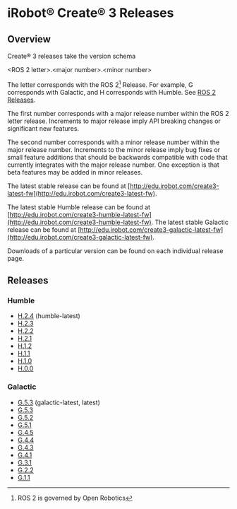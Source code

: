 # iRobot® Create® 3 Releases

## Overview
Create® 3 releases take the version schema

<ROS 2 letter\>.<major number\>.<minor number\>

The letter corresponds with the ROS 2[^1] Release.
For example, G corresponds with Galactic, and H corresponds with Humble.
See [ROS 2 Releases](https://docs.ros.org/en/rolling/Releases.html).

The first number corresponds with a major release number within the ROS 2 letter release.
Increments to major release imply API breaking changes or significant new features.

The second number corresponds with a minor release number within the major release number.
Increments to the minor release imply bug fixes or small feature additions that should be backwards compatible with code that currently integrates with the major release number.
One exception is that beta features may be added in minor releases.

The latest stable release can be found at
[http://edu.irobot.com/create3-latest-fw](http://edu.irobot.com/create3-latest-fw).

The latest stable Humble release can be found at
[http://edu.irobot.com/create3-humble-latest-fw](http://edu.irobot.com/create3-humble-latest-fw).
The latest stable Galactic release can be found at
[http://edu.irobot.com/create3-galactic-latest-fw](http://edu.irobot.com/create3-galactic-latest-fw).

Downloads of a particular version can be found on each individual release page.

## Releases

### Humble

* [H.2.4](../h_2_4) (humble-latest)
* [H.2.3](../h_2_3)
* [H.2.2](../h_2_2)
* [H.2.1](../h_2_1)
* [H.1.2](../h_1_2)
* [H.1.1](../h_1_1)
* [H.1.0](../h_1_0)
* [H.0.0](../h_0_0)

### Galactic
* [G.5.3](../g_5_4) (galactic-latest, latest)
* [G.5.3](../g_5_3)
* [G.5.2](../g_5_2)
* [G.5.1](../g_5_1)
* [G.4.5](../g_4_5)
* [G.4.4](../g_4_4)
* [G.4.3](../g_4_3)
* [G.4.1](../g_4_1)
* [G.3.1](../g_3_1)
* [G.2.2](../g_2_2)
* [G.1.1](../g_1_1)

[^1]: ROS 2 is governed by Open Robotics
[^2]: All trademarks mentioned are the property of their respective owners.
